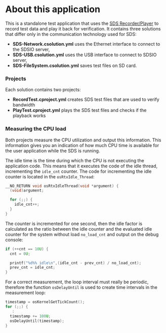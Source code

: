 # About this application

This is a standalone test application that uses the [SDS Recorder/Player](https://github.com/ARM-software/SDS-Framework)
to record test data and play it back for verification. It contains three solutions that differ only in
the communication technology used for SDS:

- **SDS-Network.csolution.yml** uses the Ethernet interface to connect to the SDSIO server,
- **SDS-USB.csolution.yml** uses the USB interface to connect to SDSIO server,
- **SDS-FileSystem.csolution.yml** saves test files on SD card.

### Projects

Each solution contains two projects:

- **RecordTest.cproject.yml** creates SDS test files that are used to verify bandwidth
- **PlayTest.cproject.yml** plays the SDS test files and checks if the playback works

### Measuring the CPU load

Both projects measure the CPU utilization and output this information. This information gives you an
indication of how much CPU time is available for the user application while the SDS is running.

The idle time is the time during which the CPU is not executing the application code. This means that it executes
the code of the idle thread, incrementing the `idle_cnt` counter. The code for incrementing the idle counter is located
in the `osRtxIdle_Thread`:

```c
__NO_RETURN void osRtxIdleThread(void *argument) {
  (void)argument;

  for (;;) {
    idle_cnt++;
  }
}
```

The counter is incremented for one second, then the idle factor is calculated as the ratio between the idle counter
and the evaluated idle counter for the system without load `no_load_cnt` and output on the debug console:

```c
if (++cnt == 10U) {
  cnt = 0U;

  printf("%d%% idle\n",(idle_cnt - prev_cnt) / no_load_cnt);
  prev_cnt = idle_cnt;
}
```

For a correct measurement, the loop interval must really be periodic, therefore the function `osDelayUntil` is used
to create time intervals in the measurement loop:

```c
timestamp = osKernelGetTickCount();
for (;;) {
   :
  timestamp += 100U;
  osDelayUntil(timestamp);
}
```
